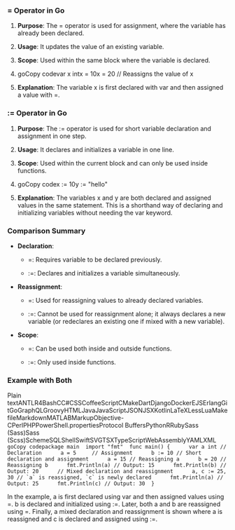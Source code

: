 ### \= Operator in Go

1.  **Purpose**: The = operator is used for assignment, where the variable has already been declared.
    
2.  **Usage**: It updates the value of an existing variable.
    
3.  **Scope**: Used within the same block where the variable is declared.
    
4.  goCopy codevar x intx = 10x = 20 // Reassigns the value of x
    
5.  **Explanation**: The variable x is first declared with var and then assigned a value with =.
    

### := Operator in Go

1.  **Purpose**: The := operator is used for short variable declaration and assignment in one step.
    
2.  **Usage**: It declares and initializes a variable in one line.
    
3.  **Scope**: Used within the current block and can only be used inside functions.
    
4.  goCopy codex := 10y := "hello"
    
5.  **Explanation**: The variables x and y are both declared and assigned values in the same statement. This is a shorthand way of declaring and initializing variables without needing the var keyword.
    

### Comparison Summary

*   **Declaration**:
    
    *   \=: Requires variable to be declared previously.
        
    *   :=: Declares and initializes a variable simultaneously.
        
*   **Reassignment**:
    
    *   \=: Used for reassigning values to already declared variables.
        
    *   :=: Cannot be used for reassignment alone; it always declares a new variable (or redeclares an existing one if mixed with a new variable).
        
*   **Scope**:
    
    *   \=: Can be used both inside and outside functions.
        
    *   :=: Only used inside functions.
        

### Example with Both

Plain textANTLR4BashCC#CSSCoffeeScriptCMakeDartDjangoDockerEJSErlangGitGoGraphQLGroovyHTMLJavaJavaScriptJSONJSXKotlinLaTeXLessLuaMakefileMarkdownMATLABMarkupObjective-CPerlPHPPowerShell.propertiesProtocol BuffersPythonRRubySass (Sass)Sass (Scss)SchemeSQLShellSwiftSVGTSXTypeScriptWebAssemblyYAMLXML``   goCopy codepackage main  import "fmt"  func main() {      var a int // Declaration      a = 5     // Assignment      b := 10 // Short declaration and assignment      a = 15 // Reassigning a      b = 20 // Reassigning b      fmt.Println(a) // Output: 15      fmt.Println(b) // Output: 20      // Mixed declaration and reassignment      a, c := 25, 30 // `a` is reassigned, `c` is newly declared      fmt.Println(a) // Output: 25      fmt.Println(c) // Output: 30  }   ``

In the example, a is first declared using var and then assigned values using =. b is declared and initialized using :=. Later, both a and b are reassigned using =. Finally, a mixed declaration and reassignment is shown where a is reassigned and c is declared and assigned using :=.